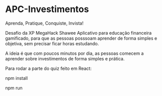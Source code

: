 # APC-Investimentos
Aprenda, Pratique, Conquiste, Invista!

Desafio da XP MegaHack Shawee
Aplicativo para educação financeira gamificado, para que as pessoas posssoam aprender de forma simples e objetiva, sem precisar
ficar horas estudando.

A ideia é que com poucos minutos por dia, as pessoas comecem a aprender sobre investimentos de forma simples e prática.

Para rodar a parte do quiz feito em React:

npm install 

npm run 
